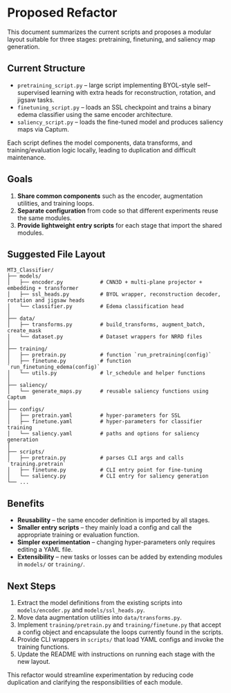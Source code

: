# Proposed Refactor

This document summarizes the current scripts and proposes a modular layout suitable for three stages: pretraining, finetuning, and saliency map generation.

## Current Structure

- `pretraining_script.py` – large script implementing BYOL-style self–supervised learning with extra heads for reconstruction, rotation, and jigsaw tasks.
- `finetuning_script.py` – loads an SSL checkpoint and trains a binary edema classifier using the same encoder architecture.
- `saliency_script.py` – loads the fine-tuned model and produces saliency maps via Captum.

Each script defines the model components, data transforms, and training/evaluation logic locally, leading to duplication and difficult maintenance.

## Goals

1. **Share common components** such as the encoder, augmentation utilities, and training loops.
2. **Separate configuration** from code so that different experiments reuse the same modules.
3. **Provide lightweight entry scripts** for each stage that import the shared modules.

## Suggested File Layout

```
MT3_Classifier/
├── models/
│   ├── encoder.py            # CNN3D + multi-plane projector + embedding + transformer
│   ├── ssl_heads.py          # BYOL wrapper, reconstruction decoder, rotation and jigsaw heads
│   └── classifier.py         # Edema classification head
│
├── data/
│   ├── transforms.py         # build_transforms, augment_batch, create_mask
│   └── dataset.py            # Dataset wrappers for NRRD files
│
├── training/
│   ├── pretrain.py           # function `run_pretraining(config)`
│   ├── finetune.py           # function `run_finetuning_edema(config)`
│   └── utils.py              # lr_schedule and helper functions
│
├── saliency/
│   └── generate_maps.py      # reusable saliency functions using Captum
│
├── configs/
│   ├── pretrain.yaml         # hyper-parameters for SSL
│   ├── finetune.yaml         # hyper-parameters for classifier training
│   └── saliency.yaml         # paths and options for saliency generation
│
├── scripts/
│   ├── pretrain.py           # parses CLI args and calls `training.pretrain`
│   ├── finetune.py           # CLI entry point for fine-tuning
│   └── saliency.py           # CLI entry for saliency generation
└── ...
```

## Benefits

- **Reusability** – the same encoder definition is imported by all stages.
- **Smaller entry scripts** – they mainly load a config and call the appropriate training or evaluation function.
- **Simpler experimentation** – changing hyper-parameters only requires editing a YAML file.
- **Extensibility** – new tasks or losses can be added by extending modules in `models/` or `training/`.

## Next Steps

1. Extract the model definitions from the existing scripts into `models/encoder.py` and `models/ssl_heads.py`.
2. Move data augmentation utilities into `data/transforms.py`.
3. Implement `training/pretrain.py` and `training/finetune.py` that accept a config object and encapsulate the loops currently found in the scripts.
4. Provide CLI wrappers in `scripts/` that load YAML configs and invoke the training functions.
5. Update the README with instructions on running each stage with the new layout.

This refactor would streamline experimentation by reducing code duplication and clarifying the responsibilities of each module.
